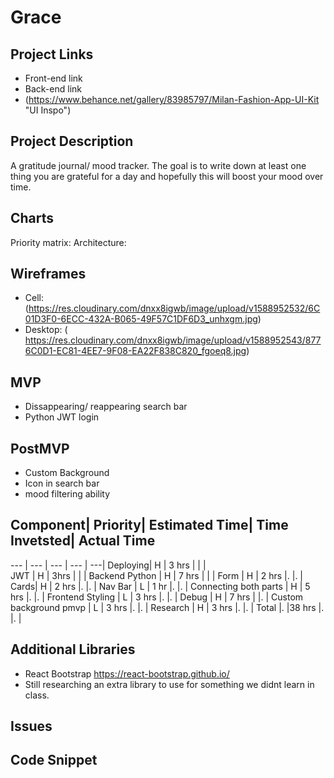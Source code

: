 # Grace

## Project Links
- Front-end link
- Back-end link
- (https://www.behance.net/gallery/83985797/Milan-Fashion-App-UI-Kit "UI Inspo")

## Project Description
A gratitude journal/ mood tracker. The goal is to write down at least one thing you are grateful for a day and hopefully this will boost your mood over time. 

## Charts
Priority matrix: 
Architecture: 

## Wireframes
- Cell: (https://res.cloudinary.com/dnxx8igwb/image/upload/v1588952532/6C01D3F0-6ECC-432A-B065-49F57C1DF6D3_unhxgm.jpg)
- Desktop: ( https://res.cloudinary.com/dnxx8igwb/image/upload/v1588952543/8776C0D1-EC81-4EE7-9F08-EA22F838C820_fgoeq8.jpg)

## MVP
- Dissappearing/ reappearing search bar
- Python JWT login

## PostMVP
- Custom Background
- Icon in search bar
- mood filtering ability

## Component|	Priority|	Estimated Time|	Time Invetsted|	Actual Time
--- | --- | --- | --- | ---|
Deploying| H |	3 hrs |	 |  |	
JWT |	H |	3hrs |	| |
Backend Python | H | 7 hrs | | |
Form | H | 2 hrs |. |. |
Cards| H | 2 hrs |. |. |
Nav Bar | L | 1 hr |. |. |
Connecting both parts | H | 5 hrs |. |. |
Frontend Styling | L | 3 hrs |. |. |
Debug | H | 7 hrs |  |. |
Custom background pmvp | L | 3 hrs |. |. |
Research | H | 3 hrs |. |. |
Total |. |38 hrs |. |. |

## Additional Libraries
- React Bootstrap https://react-bootstrap.github.io/
- Still researching an extra library to use for something we didnt learn in class. 

## Issues

## Code Snippet

